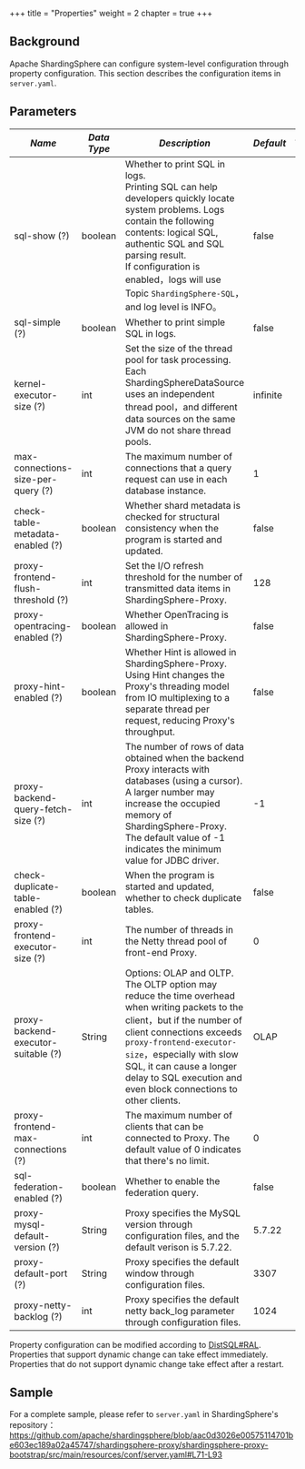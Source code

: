+++
title = "Properties"
weight = 2
chapter = true
+++

## Background

Apache ShardingSphere can configure system-level configuration through property configuration. This section describes the configuration items in `server.yaml`.

## Parameters

| *Name*                                | *Data Type*  | *Description*                                                                                                                                   | *Default*    | *Dynamic Update* |             
|-------------------------------------|---------|----------------------------------------------------------------------------------------------------------------------------------------|----------|--------| 
| sql-show (?)                        | boolean | Whether to print SQL in logs. <br /> Printing SQL can help developers quickly locate system problems. Logs contain the following contents: logical SQL, authentic SQL and SQL parsing result. <br /> If configuration is enabled，logs will use Topic `ShardingSphere-SQL`，and log level is INFO。 | false    | True      |
| sql-simple (?)                      | boolean | Whether to print simple SQL in logs.                                                                                                                    | false    | True      |
| kernel-executor-size (?)            | int     | Set the size of the thread pool for task processing. Each ShardingSphereDataSource uses an independent thread pool，and different data sources on the same JVM do not share thread pools.                                                            | infinite | False      |
| max-connections-size-per-query (?)  | int     | The maximum number of connections that a query request can use in each database instance.                                                                                                             | 1        | True      |
| check-table-metadata-enabled (?)    | boolean | Whether shard metadata is checked for structural consistency when the program is started and updated.                                                                                                             | false    | True      |
| proxy-frontend-flush-threshold (?)  | int     | Set the I/O refresh threshold for the number of transmitted data items in ShardingSphere-Proxy.                                                                                             | 128      | True      |
| proxy-opentracing-enabled (?)       | boolean | Whether OpenTracing is allowed in ShardingSphere-Proxy.                                                                                            | false    | True      |
| proxy-hint-enabled (?)              | boolean | Whether Hint is allowed in ShardingSphere-Proxy. Using Hint changes the Proxy's threading model from IO multiplexing to a separate thread per request, reducing Proxy's throughput.                                    | false    | True      |
| proxy-backend-query-fetch-size (?)  | int     | The number of rows of data obtained when the backend Proxy interacts with databases (using a cursor). A larger number may increase the occupied memory of ShardingSphere-Proxy. The default value of -1 indicates the minimum value for JDBC driver.                                      | -1       | True      |
| check-duplicate-table-enabled (?)   | boolean | When the program is started and updated, whether to check duplicate tables.                                                                                                                     | false    | True      |
| proxy-frontend-executor-size (?)    | int     | The number of threads in the Netty thread pool of front-end Proxy.                                                                                           | 0        | False      |
| proxy-backend-executor-suitable (?) | String  | Options: OLAP and OLTP. The OLTP option may reduce the time overhead when writing packets to the client，but if the number of client connections exceeds `proxy-frontend-executor-size`，especially with slow SQL, it can cause a longer delay to SQL execution and even block connections to other clients.        | OLAP     | True      |
| proxy-frontend-max-connections (?)  | int     | The maximum number of clients that can be connected to Proxy. The default value of 0 indicates that there's no limit.                                                                                                      | 0        | True      |
| sql-federation-enabled (?)          | boolean | Whether to enable the federation query.                                                                                                                    | false    | True      |
| proxy-mysql-default-version (?)     | String  | Proxy specifies the MySQL version through configuration files, and the default verison is 5.7.22.                                                                                               | 5.7.22   | False      |
| proxy-default-port (?)              | String  | Proxy specifies the default window through configuration files.                                                                                                                 | 3307     | False      |
| proxy-netty-backlog (?)             | int     | Proxy specifies the default netty back_log parameter through configuration files.                                                                                                     | 1024     | False      |

Property configuration can be modified according to [DistSQL#RAL](/en/user-manual/shardingsphere-proxy/distsql/syntax/ral/).
Properties that support dynamic change can take effect immediately. Properties that do not support dynamic change take effect after a restart.

## Sample

For a complete sample, please refer to `server.yaml` in ShardingSphere's repository：<https://github.com/apache/shardingsphere/blob/aac0d3026e00575114701be603ec189a02a45747/shardingsphere-proxy/shardingsphere-proxy-bootstrap/src/main/resources/conf/server.yaml#L71-L93>

